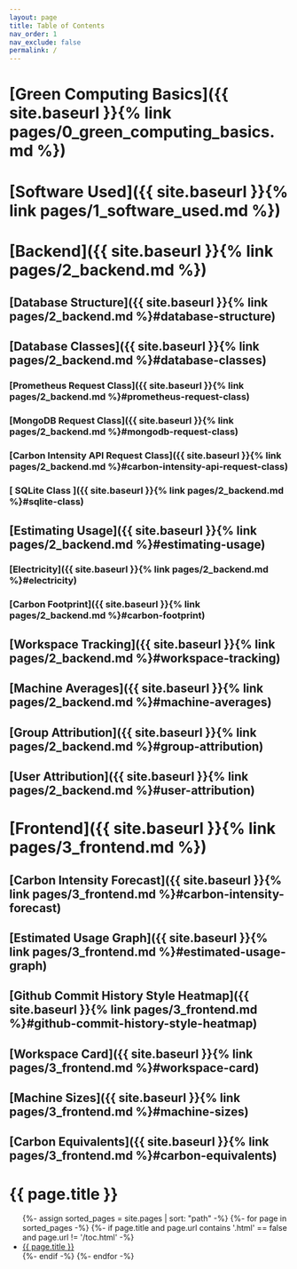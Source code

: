 ```yaml
---
layout: page
title: Table of Contents  
nav_order: 1
nav_exclude: false
permalink: /
---
```


# [Green Computing Basics]({{ site.baseurl }}{% link pages/0_green_computing_basics.md %})

# [Software Used]({{ site.baseurl }}{% link pages/1_software_used.md %})

# [Backend]({{ site.baseurl }}{% link pages/2_backend.md %})
## [Database Structure]({{ site.baseurl }}{% link pages/2_backend.md %}#database-structure)
## [Database Classes]({{ site.baseurl }}{% link pages/2_backend.md %}#database-classes)
### [Prometheus Request Class]({{ site.baseurl }}{% link pages/2_backend.md %}#prometheus-request-class)
### [MongoDB Request Class]({{ site.baseurl }}{% link pages/2_backend.md %}#mongodb-request-class)
### [Carbon Intensity API Request Class]({{ site.baseurl }}{% link pages/2_backend.md %}#carbon-intensity-api-request-class)
### [ SQLite Class ]({{ site.baseurl }}{% link pages/2_backend.md %}#sqlite-class)
## [Estimating Usage]({{ site.baseurl }}{% link pages/2_backend.md %}#estimating-usage)
### [Electricity]({{ site.baseurl }}{% link pages/2_backend.md %}#electricity)
### [Carbon Footprint]({{ site.baseurl }}{% link pages/2_backend.md %}#carbon-footprint)
## [Workspace Tracking]({{ site.baseurl }}{% link pages/2_backend.md %}#workspace-tracking)
## [Machine Averages]({{ site.baseurl }}{% link pages/2_backend.md %}#machine-averages)
## [Group Attribution]({{ site.baseurl }}{% link pages/2_backend.md %}#group-attribution)
## [User Attribution]({{ site.baseurl }}{% link pages/2_backend.md %}#user-attribution)

# [Frontend]({{ site.baseurl }}{% link pages/3_frontend.md %})
## [Carbon Intensity Forecast]({{ site.baseurl }}{% link pages/3_frontend.md %}#carbon-intensity-forecast)
## [Estimated Usage Graph]({{ site.baseurl }}{% link pages/3_frontend.md %}#estimated-usage-graph)
## [Github Commit History Style Heatmap]({{ site.baseurl }}{% link pages/3_frontend.md %}#github-commit-history-style-heatmap)
## [Workspace Card]({{ site.baseurl }}{% link pages/3_frontend.md %}#workspace-card)
## [Machine Sizes]({{ site.baseurl }}{% link pages/3_frontend.md %}#machine-sizes)
## [Carbon Equivalents]({{ site.baseurl }}{% link pages/3_frontend.md %}#carbon-equivalents)


<h1>{{ page.title }}</h1>

<ul>
  {%- assign sorted_pages = site.pages | sort: "path" -%}
  {%- for page in sorted_pages -%}
    {%- if page.title and page.url contains '.html' == false and page.url != '/toc.html' -%}
      <li>
        <a href="{{ page.url | relative_url }}">{{ page.title }}</a>
      </li>
    {%- endif -%}
  {%- endfor -%}
</ul>